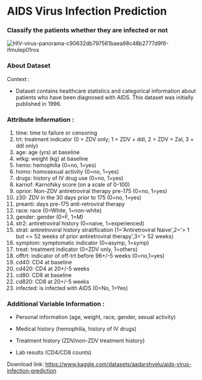 # AIDS Virus Infection Prediction 

### Classify the patients whether they are infected or not

![HIV-virus-panorama-c90632db797561baea98c48b2777d9f6-ifmulep01ros](https://github.com/user-attachments/assets/7fbf06d0-7462-48cc-8a24-b5d5b6d3ecb1)

### About Dataset
Context :
* Dataset contains healthcare statistics and categorical information about patients who have been diagnosed with AIDS. 
This dataset was initially published in 1996.

### Attribute Information :
1. time: time to failure or censoring
2. trt: treatment indicator (0 = ZDV only; 1 = ZDV + ddI, 2 = ZDV + Zal, 3 = ddI only)
3. age: age (yrs) at baseline
4. wtkg: weight (kg) at baseline
5. hemo: hemophilia (0=no, 1=yes)
6. homo: homosexual activity (0=no, 1=yes)
7. drugs: history of IV drug use (0=no, 1=yes)
8. karnof: Karnofsky score (on a scale of 0-100)
9. oprior: Non-ZDV antiretroviral therapy pre-175 (0=no, 1=yes)
10. z30: ZDV in the 30 days prior to 175 (0=no, 1=yes)
11. preanti: days pre-175 anti-retroviral therapy
12. race: race (0=White, 1=non-white)
13. gender: gender (0=F, 1=M)
14. str2: antiretroviral history (0=naive, 1=experienced)
15. strat: antiretroviral history stratification (1='Antiretroviral Naive',2='> 1 but <= 52 weeks of prior antiretroviral therapy',3='> 52 weeks)
16. symptom: symptomatic indicator (0=asymp, 1=symp)
17. treat: treatment indicator (0=ZDV only, 1=others)
18. offtrt: indicator of off-trt before 96+/-5 weeks (0=no,1=yes)
19. cd40: CD4 at baseline
20. cd420: CD4 at 20+/-5 weeks
21. cd80: CD8 at baseline
22. cd820: CD8 at 20+/-5 weeks
23. infected: is infected with AIDS (0=No, 1=Yes)


### Additional Variable Information :
- Personal information (age, weight, race, gender, sexual activity)
* Medical history (hemophilia, history of IV drugs)
+ Treatment history (ZDV/non-ZDV treatment history)
- Lab results (CD4/CD8 counts)

Download link: https://www.kaggle.com/datasets/aadarshvelu/aids-virus-infection-prediction
